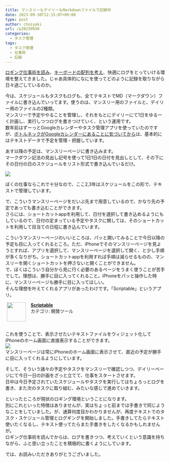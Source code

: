 ```yaml
---
title: マンスリーもデイリーもMarkdownファイルで記録中
date: 2023-09-30T12:15:07+09:00
type: post
author: choiyaki
url: /p20230930
categories: 
  - タスク管理
tags:
  - タスク管理
  - 仕事術
  - 記録
---
```

[ロギング仕事術を読み](https://choiyaki.com/p20230926/)、[キーボードの配列を考え](https://choiyaki.com/p20230922/)、快適にログをとっていける環境を整えてきました。じゃあ具体的になにを使ってどのように記録を取りながら日々過ごしているのか。  
  
今は、スケジュールもタスクもログも、全てテキストでMD（マークダウン）ファイルに書き込んでいってます。使うのは、マンスリー用のファイルと、デイリー用のファイルの2種類。  
マンスリーで予定ややることを管理し、それをもとにデイリーにて1日をゆるーく計画し、実行しつつログを書きつけていく、という運用です。  
数年前はずーっとGoogleカレンダーやタスク管理アプリを使っていたのですが、[ボトルネックがGoogleカレンダーにあることに気づいてから](https://choiyaki.com/p1278/)は、基本的にはテキストデータで予定を管理・把握しています。  
  
あす以降の予定は、マンスリーページに書き込みます。  
マークダウン記法の見出し記号を使って1日1日の日付を見出しとして、その下にその日付の日のスケジュールをリスト形式で書き込んでいるだけ。  
  
![](https://gyazo.com/94cd9daf759ee639faf45c0b76b899cf/raw)  
  
ぼくの仕事ならこれで十分なので、ここ2,3年はスケジュールをこの形で、テキストで管理しています。  
  
で、こういうマンスリーページをだいぶ先まで用意しているので、かなり先の予定であっても書き込むことができます。  
さらには、ショートカットappを利用して、日付を選択して書き込めるようにもしているので、日付の定まっている予定やタスクに関しては、そのショートカットを利用して目当ての日程に書き込んでいます。  
  
こういうマンスリーページのいいところは、パッと開いてみることで今日以降の予定も目に入ってくれるところ。ただ、iPhoneでそのマンスリーページを見ようとすれば、アプリを選択して、マンスリーページを選択して開く、と少し手順が多くなりがち。ショートカットappを利用すれば手順は減らせるものの、マンスリーを開くショートカットを押さないと開くことができません。  
で、ぼくはこういう自分から見に行く必要のあるページをうまく使うことが苦手でして。理想は、勝手に目に入ってくれること。iPhoneをパッと操作した時に、マンスリーページも勝手に目に入ってほしい。  
そんな理想を叶えてくれるアプリがあったわけです。「Scriptable」というアプリ。  

<span class="appIcon"><img class="appIconImg" height="60" src="https://is1-ssl.mzstatic.com/image/thumb/Purple126/v4/22/63/43/22634355-f001-3313-0be8-9e19cc4a6f02/AppIcon-0-0-1x_U007emarketing-0-7-0-85-220.png/60x60bb.jpg" style="float:left;margin: 0px 15px 15px 5px;"></span><span class="appName"><strong><a href="https://apps.apple.com/jp/app/scriptable/id1405459188?uo=4" target="itunes_store">Scriptable</a></strong></span><br><span class="appCategory">カテゴリ: 開発ツール</span><br><span class="badgeS" style="display:inline-block; margin:6px"><a href="https://apps.apple.com/jp/app/scriptable/id1405459188?uo=4" target="itunes_store" style="display:inline-block;overflow:hidden;background:url(http://linkmaker.itunes.apple.com/htmlResources/assets//images/web/linkmaker/badge_appstore-sm.png) no-repeat;width:61px;height:15px;"></a></span><br style="clear:both;"> 

これを使うことで、表示させたいテキストファイルをウィジェット化してiPhoneのホーム画面に直接表示することができます。  
![](https://gyazo.com/05040dcb96a817cf65ba645d0e6287c1/raw)  
マンスリーページは常にiPhoneのホーム画面に表示させて、直近の予定が勝手に目に入ってくれるようにしています。  
  
そして、そういう諸々の予定やタスクをマンスリーで確認しつつ、デイリーページにて今日一日の計画をざっと立てて、仕事をスタートさせます。  
日中は今日予定されていたスケジュールやタスクを実行してはちょろっとログを書き、また次のタスクに取り組む、みたいな感じで進めていきます。  
  
といったところが現状のロギング環境ということになります。  
別にこれといった特徴はありませんが、実はちょっと前までは手書きで同じようなことをしていました。が、通算何度目かわかりませんが、再度テキストでのタスク・スケジュール管理とログギングを開始しました。手書きしてたらテキスト使いたくなるし、テキスト使ってたらまた手書きをしたくなるかもしれませんが。  
ロギング仕事術を読んでからは、ログを書きつつ、考えていくという意識を持ちながら、ふと思い立ったことを積極的に書くようにしています。  
  
では、お読みいただきありがとうございました。